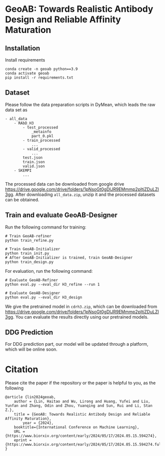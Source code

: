 # GeoAB:  Towards Realistic Antibody Design and Reliable Affinity Maturation
## Installation
Install requirements

```
conda create -n geoab python==3.9
conda activate geoab
pip install -r requirements.txt
```
## Dataset
Please follow the data preparation scripts in DyMean, which leads the raw data set as 
```
- all_data
    - RAbD_H3
        - test_processed
            _metainfo
            part_0.pkl
        - train_processed
            ...
        - valid_processed
            ...
        test.json
        train.json
        valid.json
    - SKEMPI
        ...
```
The processed data can be downloaded from google drive https://drive.google.com/drive/folders/1pNsoGt0gDIJR9EMmmp2pItjZDuLZI3gg. 
After downloading `all_data.zip`, unzip it and the processed datasets can be obtained.

## Train and evaluate GeoAB-Designer
Run the following command for training:

```
# Train GeoAB-refiner
python train_refine.py

# Train GeoAB-Initializer
python train_init.py
# After GeoAB-Initializer is trained, train GeoAB-Designer
python train_design.py
```

For evaluation, run the following command:

```
# Evaluate GeoAB-Refiner
python eval.py --eval_dir H3_refine --run 1

# Evaluate GeoAB-Designer
python eval.py --eval_dir H3_design
```

We give the pretrained model in `cdrh3.zip`, which can be downloaded from https://drive.google.com/drive/folders/1pNsoGt0gDIJR9EMmmp2pItjZDuLZI3gg. You can evaluate the results directly using our pretrained models.


## DDG Prediction
For DDG prediction part, our model will be updated through a platform, which will be online soon.

# Citation
Please cite the paper if the repository or the paper is helpful to you, as the following
```
@article {lin2024geoab,
	author = {Lin, Haitao and Wu, Lirong and Huang, Yufei and Liu, Yunfan and Zhang, Odin and Zhou, Yuanqing and Sun, Rui and Li, Stan Z.},
	title = {GeoAB: Towards Realistic Antibody Design and Reliable Affinity Maturation},
    	year = {2024},
	booktitle={International Conference on Machine Learning},
	URL = {https://www.biorxiv.org/content/early/2024/05/17/2024.05.15.594274},
	eprint = {https://www.biorxiv.org/content/early/2024/05/17/2024.05.15.594274.full.pdf}
}

```
